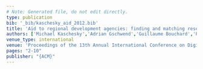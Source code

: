 ```yaml
---
# Note: Generated file, do not edit directly.
type: publication
bib: '_bib/kaschesky_aid_2012.bib'
title: 'Aid to regional development agencies: finding and matching research funding opportunities'
authors: ['Michael Kaschesky','Adrian Gschwend','Guillaume Bouchard','Patrick Furrer','Stephane Gamard','Reinhard Riedl']
venue_type: international
venue: 'Proceedings of the 13th Annual International Conference on Digital Government Research'
pages: "2-10"
publisher: "{ACM}"
---
```

